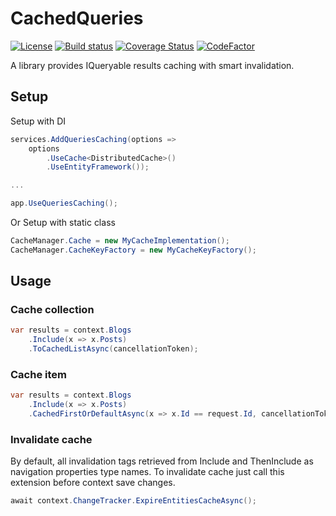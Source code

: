 # CachedQueries

[![License](http://img.shields.io/:license-mit-blue.svg)](https://vposd.mit-license.org/)
[![Build status](https://ci.appveyor.com/api/projects/status/bykgne88bjlkb5kb?svg=true)](https://ci.appveyor.com/project/vposd/cachedqueries)
[![Coverage Status](https://coveralls.io/repos/github/vposd/CachedQueries/badge.svg?branch=master)](https://coveralls.io/github/vposd/CachedQueries?branch=master)
[![CodeFactor](https://www.codefactor.io/repository/github/vposd/cachedqueries/badge)](https://www.codefactor.io/repository/github/vposd/cachedqueries)

A library provides IQueryable results caching with smart invalidation.

## Setup

Setup with DI

```c#
services.AddQueriesCaching(options =>
    options
        .UseCache<DistributedCache>()
        .UseEntityFramework());

...

app.UseQueriesCaching();
```

Or Setup with static class

```c#
CacheManager.Cache = new MyCacheImplementation();
CacheManager.CacheKeyFactory = new MyCacheKeyFactory();
```

## Usage

### Cache collection

```c#
var results = context.Blogs
    .Include(x => x.Posts)
    .ToCachedListAsync(cancellationToken);
```

### Cache item

```c#
var results = context.Blogs
    .Include(x => x.Posts)
    .CachedFirstOrDefaultAsync(x => x.Id == request.Id, cancellationToken);
```

### Invalidate cache

By default, all invalidation tags retrieved from Include and ThenInclude as navigation properties type names.
To invalidate cache just call this extension before context save changes.

```c#
await context.ChangeTracker.ExpireEntitiesCacheAsync();
```
